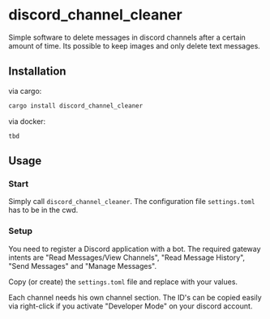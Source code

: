 # discord_channel_cleaner
Simple software to delete messages in discord channels after a certain amount of time.
Its possible to keep images and only delete text messages.

## Installation
via cargo:
```bash
cargo install discord_channel_cleaner
```
via docker: 
```
tbd
```
## Usage
### Start
Simply call `discord_channel_cleaner`.
The configuration file `settings.toml` has to be in the cwd.
### Setup
You need to register a Discord application with a bot.
The required gateway intents are "Read Messages/View Channels", "Read Message History", "Send Messages" and "Manage Messages".

Copy (or create) the `settings.toml` file and replace with your values.

Each channel needs his own channel section. The ID's can be copied easily via right-click if you activate "Developer Mode" on your discord account.
